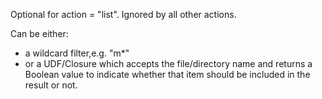 Optional for action = "list". Ignored by all other actions. 

Can be either:

-  a wildcard filter,e.g. "m*" 
- or a UDF/Closure which accepts the file/directory name and returns a Boolean value to indicate
whether that item should be included in the result or not.